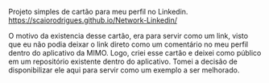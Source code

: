 Projeto simples de cartão para meu perfil no Linkedin.
https://scaiorodrigues.github.io/Network-Linkedin/

O motivo da existencia desse cartão, era para servir como um link, visto que eu não podia deixar o link direto como um comentário no meu perfil dentro do aplicativo da MIMO.
Logo, criei esse cartão e deixei como público em um repositório existente dentro do aplicativo.
Tomei a decisão de disponibilizar ele aqui para servir como um exemplo a ser melhorado.
